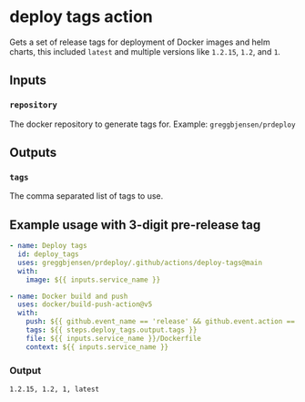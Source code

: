 # deploy tags action

Gets a set of release tags for deployment of Docker images and helm charts, this included `latest` and multiple versions like `1.2.15`, `1.2`, and `1`.

## Inputs

### `repository`

The docker repository to generate tags for.  Example: `greggbjensen/prdeploy`

## Outputs

### `tags`

The comma separated list of tags to use.

## Example usage with 3-digit pre-release tag

```yaml
- name: Deploy tags
  id: deploy_tags
  uses: greggbjensen/prdeploy/.github/actions/deploy-tags@main
  with:
    image: ${{ inputs.service_name }}

- name: Docker build and push
  uses: docker/build-push-action@v5
  with:
    push: ${{ github.event_name == 'release' && github.event.action == 'created' }}
    tags: ${{ steps.deploy_tags.output.tags }}
    file: ${{ inputs.service_name }}/Dockerfile
    context: ${{ inputs.service_name }}
```

### Output

```
1.2.15, 1.2, 1, latest
```